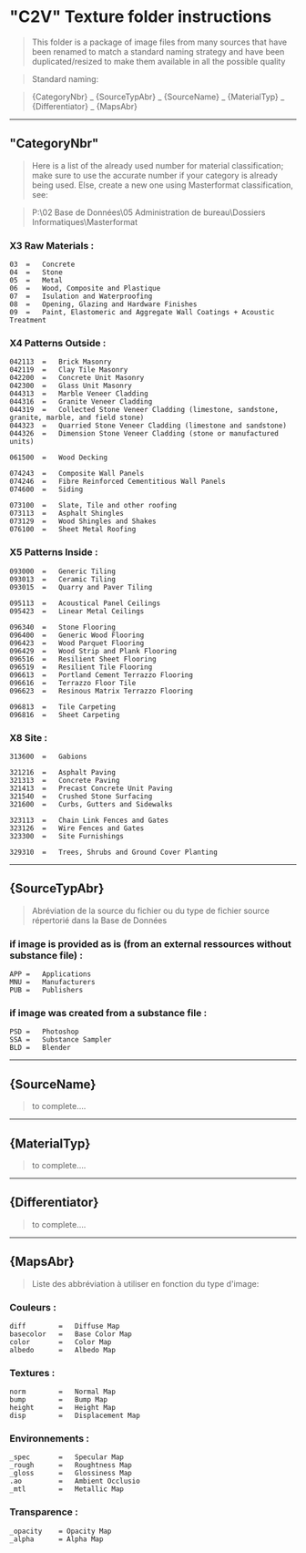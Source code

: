 # "C2V" Texture folder instructions
> This folder is a package of image files from many sources that have been renamed to match a standard naming strategy and have been duplicated/resized to make them available in all the possible quality

> Standard naming: 

> {CategoryNbr} _ {SourceTypAbr} _ {SourceName} _ {MaterialTyp} _ {Differentiator} _ {MapsAbr}


---
## "CategoryNbr"
> Here is a list of the already used number for material classification; make sure to use the accurate number if your category is already being used. Else, create a new one using Masterformat classification, see:

> P:\02 Base de Données\05 Administration de bureau\Dossiers Informatiques\Masterformat

### X3 Raw Materials :
    03  =   Concrete
    04  =   Stone
    05  =   Metal
    06  =   Wood, Composite and Plastique
    07  =   Isulation and Waterproofing
    08  =   Opening, Glazing and Hardware Finishes
    09  =   Paint, Elastomeric and Aggregate Wall Coatings + Acoustic Treatment

###	X4 Patterns Outside :
	042113  =   Brick Masonry
	042119  =   Clay Tile Masonry
	042200  =   Concrete Unit Masonry
	042300  =   Glass Unit Masonry
	044313  =   Marble Veneer Cladding
	044316  =   Granite Veneer Cladding
	044319  =   Collected Stone Veneer Cladding (limestone, sandstone, granite, marble, and field stone)
	044323  =   Quarried Stone Veneer Cladding (limestone and sandstone)
	044326  =   Dimension Stone Veneer Cladding (stone or manufactured units)

	061500  =   Wood Decking

	074243  =   Composite Wall Panels
	074246  =   Fibre Reinforced Cementitious Wall Panels
	074600  =   Siding

	073100  =   Slate, Tile and other roofing
	073113  =   Asphalt Shingles
	073129  =   Wood Shingles and Shakes
	076100  =   Sheet Metal Roofing

###	X5 Patterns Inside :
	093000  =   Generic Tiling
	093013  =   Ceramic Tiling
	093015  =   Quarry and Paver Tiling

	095113  =   Acoustical Panel Ceilings
	095423  =   Linear Metal Ceilings

	096340  =   Stone Flooring
	096400  =   Generic Wood Flooring
	096423  =   Wood Parquet Flooring
	096429  =   Wood Strip and Plank Flooring
	096516  =   Resilient Sheet Flooring
	096519  =   Resilient Tile Flooring	
	096613  =   Portland Cement Terrazzo Flooring
	096616  =   Terrazzo Floor Tile
	096623  =   Resinous Matrix Terrazzo Flooring

	096813  =   Tile Carpeting
	096816  =   Sheet Carpeting

###	X8 Site :
	313600  =   Gabions

	321216  =   Asphalt Paving
	321313  =   Concrete Paving
	321413  =   Precast Concrete Unit Paving
	321540  =   Crushed Stone Surfacing
	321600  =   Curbs, Gutters and Sidewalks

	323113  =   Chain Link Fences and Gates
	323126  =   Wire Fences and Gates
	323300  =   Site Furnishings

	329310  =   Trees, Shrubs and Ground Cover Planting


---
## {SourceTypAbr}
> Abréviation de la source du fichier ou du type de fichier source répertorié dans la Base de Données

### if image is provided as is (from an external ressources without substance file) :
    APP =   Applications
    MNU =   Manufacturers
    PUB =   Publishers

### if image was created from a substance file :
    PSD =   Photoshop
    SSA =   Substance Sampler
    BLD =   Blender


---
## {SourceName}
> to complete....


---
## {MaterialTyp}
> to complete....


---
## {Differentiator}
> to complete....


---
## {MapsAbr}
> Liste des abbréviation à utiliser en fonction du type d'image:


### Couleurs :
    diff        =   Diffuse Map					
    basecolor   =   Base Color Map						
    color       =   Color Map				
    albedo      =   Albedo Map

### Textures :
    norm        =   Normal Map
    bump        =   Bump Map
    height      =   Height Map
    disp        =   Displacement Map

### Environnements :
    _spec       =   Specular Map
    _rough      =   Roughtness Map
    _gloss      =   Glossiness Map
    .ao         =   Ambient Occlusio
    _mtl        =   Metallic Map

### Transparence :
    _opacity    = Opacity Map
    _alpha      = Alpha Map


